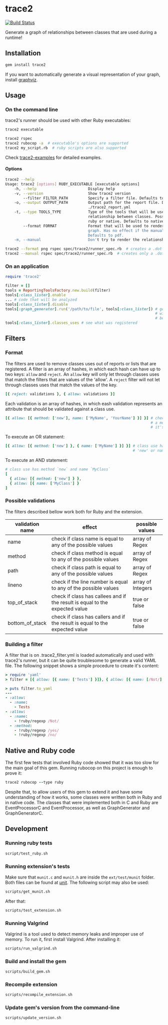 # trace2

[![Build Status](https://travis-ci.com/rmuntani/trace2.svg?token=gGSbpzs6LoB4NK7r6mp6&branch=master)](https://travis-ci.com/rmuntani/trace2)

Generate a graph of relationships between classes that are used during a runtime!

## Installation

```bash
gem install trace2
```

If you want to automatically generate a visual representation
of your graph, install [graphviz](https://graphviz.org/download/).

## Usage

### On the command line

trace2's runner should be used with other Ruby executables:

```bash
trace2 executable
```

```bash
trace2 rspec
trace2 rubocop -a  # executable's options are supported
trace2 my_script.rb  # ruby scripts are also supported
```

Check [trace2-examples](https://github.com/rmuntani/trace2-examples) for detailed
examples.

#### Options

```bash
trace2 --help
Usage: trace2 [options] RUBY_EXECUTABLE [executable options]
    -h, --help                       Display help
    -v, --version                    Show trace2 version
        --filter FILTER_PATH         Specify a filter file. Defaults to .trace2.yml
    -o, --output OUTPUT_PATH         Output path for the report file. Defaults to
                                     ./trace2_report.yml
    -t, --type TOOLS_TYPE            Type of the tools that will be used to generate the
                                     relationship between classes. Possible values:
                                     ruby or native. Defaults to native.
        --format FORMAT              Format that will be used to render the relationship's
                                     graph. Has no effect if the manual option is set.
                                     Defaults to pdf.
    -m, --manual                     Don't try to render the relationships graph automatically
```

```bash
trace2 --format png rspec spec/trace2/runner_spec.rb  # creates a .dot file and an image
trace2 --manual rspec spec/trace2/runner_spec.rb  # creates only a .dot file
```

### On an application

```ruby
require 'trace2'

filter = []
tools = ReportingToolsFactory.new.build(filter)
tools[:class_lister].enable
... # code that will be analyzed
tools[:class_lister].disable
tools[:graph_generator].run('/path/to/file', tools[:class_lister]) # generate a .dot file
                                                                   # with the relationships
                                                                   # between classes
tools[:class_lister].classes_uses # see what was registered
```

## Filters

### Format

The filters are used to remove classes uses out of reports or lists that are
registered. A filter is an array of hashes, in which each hash can have up to
two keys: `allow` and `reject`. An `allow` key will only let through classes uses
that match the filters that are values of the 'allow'. A `reject` filter will
not let through classes uses that match the values of the key.

```ruby
[{ reject: validations }, { allow: validations }]
```

Each validation is an array of hashes, in which eash validation represents
an attribute that should be validated against a class use.

```ruby
[{ allow: [{ method: ['new'], name: ['MyName', 'YourName'] }] }] # checks if class has
                                                                 # a methods named new and
                                                                 # it's name is MyName or YourName
```

To execute an OR statement:

```ruby
[{ allow: [{ method: ['new'] }, { name: ['MyName'] }] }] # class use has method
                                                         # 'new' or name 'MyName'
```

To execute an AND statement:
```ruby
# class use has method `new` and name `MyClass`
[
  { allow: [{ method: ['new'] } },
  { allow: [{ name: ['MyClass'] }
]
```

### Possible validations

The filters described bellow work both for Ruby and the extension.

|validation name   | effect                                                                     | possible values  |
|------------------|----------------------------------------------------------------------------|------------------|
| name             | check if class name is equal to any of the possible values                 | array of Regex   |
| method           | check if class method is equal to any of the possible values               | array of Regex   |
| path             | check if class path is equal to any of the possible values                 | array of Regex   |
| lineno           | check if the line number is equal to any of the possible values            | array of Integers|
| top_of_stack     | check if class has callees and if the result is equal to the expected value| true or false    |
| bottom_of_stack  | check if class has callers and if the result is equal to the expected value| true or false    |

### Building a filter

A filter that is on .trace2_filter.yml is loaded automatically and
used with trace2's runner, but it can be quite troublesome to generate
a valid YAML file. The following snippet shows a simple procedure to create
it's content:

```ruby
> require 'yaml'
> filter = [{ allow: [{ name: ['Tests'] }]}, { allow: [{ name: [/Not/] }, { method: [/yes/, /no/] }] }]

> puts filter.to_yaml
---
- :allow:
  - :name:
    - Tests
- :allow:
  - :name:
    - !ruby/regexp /Not/
  - :method:
    - !ruby/regexp /yes/
    - !ruby/regexp /no/
```

## Native and Ruby code

The first few tests that involved Ruby code showed that it was too slow for
the main goal of this gem. Running rubocop on this project is enough to prove
it:

```ruby
trace2 rubocop --type ruby
```

Despite that, to allow users of this gem to extend it and have some understanding
of how it works, some classes were written both in Ruby and in native code. The
classes that were implemented both in C and Ruby are EventProcessorC and EventProcessor,
as well as GraphGenerator and GraphGeneratorC.

## Development

### Running ruby tests

```bash
script/test_ruby.sh
```

### Running extension's tests

Make sure that `munit.c` and `munit.h` are inside the `ext/test/munit` folder.
Both files can be found at [µnit](https://github.com/nemequ/munit). The
following script may also be used:

```bash
scripts/get_munit.sh
```

After that:

```bash
scripts/test_extension.sh
```

### Running Valgrind

Valgrind is a tool used to detect memory leaks and improper use of memory. To run
it, first install Valgrind. After installing it:

```bash
scripts/run_valgrind.sh
```

### Build and install the gem

```bash
scripts/build_gem.sh
```

### Recompile extension

```bash
scripts/recompile_extension.sh
```

### Update gem's version from the command-line

```bash
scripts/update_version.sh
```

